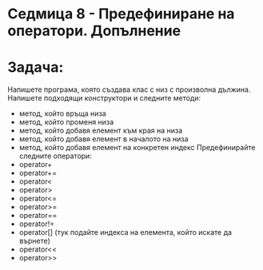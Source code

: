 # Седмица 8 - Предефиниране на оператори. Допълнение

Задача:
=
Напишете програма, която създава клас с низ с произволна дължина. Напишете подходящи конструктори и следните методи:
- метод, който връща низа
- метод, който променя низа
- метод, който добавя елемент към края на низа
- метод, който добавя елемент в началото на низа
- метод, който добавя елемент на конкретен индекс
Предефинирайте следните оператори:
- operator+
- operator+=
- operator<
- operator>
- operator<=
- operator>=
- operator==
- operator!=
- operator[] (тук подайте индекса на елемента, който искате да върнете)
- operator<<
- operator>>
